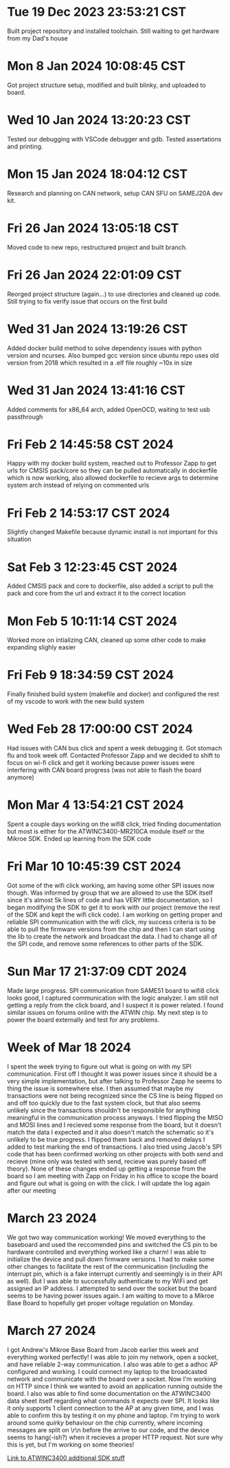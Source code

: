 # Tue 19 Dec 2023 23:53:21 CST

Built project repository and installed toolchain. Still waiting to get hardware from my Dad's house

# Mon 8 Jan 2024 10:08:45 CST

Got project structure setup, modified and built blinky, and uploaded to board.

# Wed 10 Jan 2024 13:20:23 CST

Tested our debugging with VSCode debugger and gdb. Tested assertations and printing.

# Mon 15 Jan 2024 18:04:12 CST

Research and planning on CAN network, setup CAN SFU on SAMEJ20A dev kit.

# Fri 26 Jan 2024 13:05:18 CST

Moved code to new repo, restructured project and built branch.

# Fri 26 Jan 2024 22:01:09 CST

Reorged project structure (again...) to use directories and cleaned up code. Still trying to fix verify issue that occurs on the first build

# Wed 31 Jan 2024 13:19:26 CST

Added docker build method to solve dependency issues with python version and ncurses. Also bumped gcc version since ubuntu repo uses old version from 2018 which resulted in a .elf file roughly ~10x in size

# Wed 31 Jan 2024 13:41:16 CST

Added comments for x86_64 arch, added OpenOCD, waiting to test usb passthrough

# Fri Feb 2 14:45:58 CST 2024

Happy with my docker build system, reached out to Professor Zapp to get urls for CMSIS pack/core so they can be pulled automatically in dockerfile which is now working, also allowed dockerfile to recieve args to determine system arch instead of relying on commented urls

# Fri Feb 2 14:53:17 CST 2024

Slightly changed Makefile because dynamic install is not important for this situation

# Sat Feb 3 12:23:45 CST 2024

Added CMSIS pack and core to dockerfile, also added a script to pull the pack and core from the url and extract it to the correct location

# Mon Feb 5 10:11:14 CST 2024

Worked more on intializing CAN, cleaned up some other code to make expanding slighly easier

# Fri Feb 9 18:34:59 CST 2024

Finally finished build system (makefile and docker) and configured the rest of my vscode to work with the new build system

# Wed Feb 28 17:00:00 CST 2024

Had issues with CAN bus click and spent a week debugging it. Got stomach flu and took week off. Contacted Professor Zapp and we decided to shift to focus on wi-fi click and get it working because power issues were interfering with CAN board progress (was not able to flash the board anymore)

# Mon Mar 4 13:54:21 CST 2024

Spent a couple days working on the wifi8 click, tried finding documentation but most is either for the ATWINC3400-MR210CA module itself or the Mikroe SDK. Ended up learning from the SDK code

# Fri Mar 10 10:45:39 CST 2024

Got some of the wifi click working, am having some other SPI issues now though. Was informed by group that we are allowed to use the SDK itself since it's almost 5k lines of code and has VERY little documentation, so I began modifying the SDK to get it to work with our project (remove the rest of the SDK and kept the wifi click code). I am working on getting proper and reliable SPI communication with the wifi click, my success criteria is to be able to pull the firmware versions from the chip and then I can start using the lib to create the network and broadcast the data. I had to change all of the SPI code, and remove some references to other parts of the SDK.

# Sun Mar 17 21:37:09 CDT 2024

Made large progress. SPI communication from SAME51 board to wifi8 click looks good, I captured communication with the logic analyzer. I am still not getting a reply from the click board, and I suspect it is power related. I found similar issues on forums online with the ATWIN chip. My next step is to power the board externally and test for any problems.

# Week of Mar 18 2024

I spent the week trying to figure out what is going on with my SPI communication. First off I thought it was power issues since it should be a very simple implementation, but after talking to Professor Zapp he seems to thing the issue is somewhere else. I then assumed that maybe my transactions were not being recognized since the CS line is being flipped on and off too quickly due to the fast system clock, but that also seems unlikely since the transactions shouldn't be responsible for anything meaningful in the communication process anyways. I tried flipping the MISO and MOSI lines and I recieved some response from the board, but it doesn't match the data I expected and it also doesn't match the schematic so it's unlikely to be true progress. I flipped them back and removed delays I added to test marking the end of transactions. I also tried using Jacob's SPI code that has been confirmed working on other projects with both send and recieve (mine only was tested with send, recieve was purely based off theory). None of these changes ended up getting a response from the board so I am meeting with Zapp on Friday in his office to scope the board and figure out what is going on with the click. I will update the log again after our meeting

# March 23 2024

We got two way communication working! We moved everything to the baseboard and used the reccomended pins and switched the CS pin to be hardware controlled and everything worked like a charm! I was able to initialize the device and pull down firmware versions. I had to make some other changes to facilitate the rest of the communication (including the interrupt pin, which is a fake interrupt currently and seemingly is in their API as well). But I was able to successfully authenticate to my WiFi and get assigned an IP address. I attempted to send over the socket but the board seems to be having power issues again. I am waiting to move to a Mikroe Base Board to hopefully get proper voltage regulation on Monday.

# March 27 2024

I got Andrew's Mikroe Base Board from Jacob earlier this week and everything worked perfectly! I was able to join my network, open a socket, and have reliable 2-way communication. I also was able to get a adhoc AP configured and working. I could connect my laptop to the broadcasted network and communicate with the board over a socket. Now I'm working on HTTP since I think we wanted to avoid an application running outside the board. I also was able to find some documentation on the ATWINC3400 data sheet itself regarding what commands it expects over SPI. It looks like it only supports 1 client connection to the AP at any given time, and I was able to confirm this by testing it on my phone and laptop. I'm trying to work around some _quirky_ behaviour on the chip currently, where incoming messages are split on \r\n before the arrive to our code, and the device seems to hang(-ish?) when it recieves a proper HTTP request. Not sure why this is yet, but I'm working on some theories!

[Link to ATWINC3400 additional SDK stuff](https://ww1.microchip.com/downloads/en/DeviceDoc/Atmel-42566-ATWINC3400-WiFi-BLE-Network-Controller-Software-Design-Guide_UserGuide.pdf)
